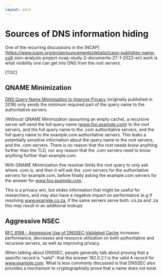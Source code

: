 ```yaml
---
layout: post
---
```


# Sources of DNS information hiding
One of the recurring discussions in the 
[NCAP](https://www.icann.org/en/announcements/details/icann-publishes-name-colli
sion-analysis-project-ncap-study-2-documents-27-1-2022-en)
work is what visibility one can get into DNS from the root servers.

[TOC]

## QNAME Minimization
[DNS Query Name Minimisation to Improve 
Privacy](https://datatracker.ietf.org/doc/rfc9156/)
(originally published in 2016) only sends the minimum required part of the 
query name to the authoritative servers.


/Without/ QNAME Minimization (assuming an empty cache), a recursive server will 
send the full query name (www.foo.example.com) to the root servers, and the 
full query name to the .com authoritative servers, and the full query name  to 
the example.com authoritative servers. This leaks a potentially sensitive 
information about the query name to the root servers, and the .com servers. 
There is no reason that the root needs know anything further than the TLD, nor 
any reason that the .com servers need to know anything further than example.com.

With QNAME Minimization thw resolver limits the root query to only ask where 
.com is, and then it will ask the .com servers for the authoritative servers 
for example.com, before finally asking the example.com servers for the answer 
for www.foo.example.com.

This is a privacy win, but elides information that might be useful for 
researchers, and may also have a negative impact on performance (e.g if 
resolving www.example.co.za, if the same servers serve both .co.za and .za this 
may result in an additional lookup).

## Aggressive NSEC
[RFC 8198 - Aggressive Use of DNSSEC-Validated 
Cache](https://datatracker.ietf.org/doc/rfc8198/) increases performance, 
decreases and resource utilization on both authoritative and recursive servers, 
as well as improving privacy.

When talking about DNSSEC, people generally talk about proving that a specific 
record is "valid": that the answer 192.0.2.1 is the valid A record for 
www.example.com. What is less commonly discussed is that DNSSEC also provides a 
mechanism to cryptographially prove that a name does *not* exist.

